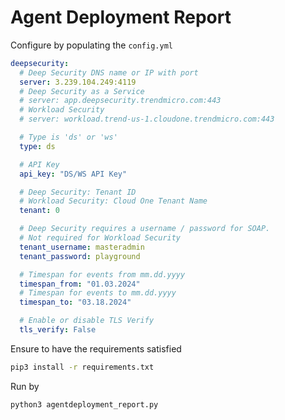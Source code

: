 # Agent Deployment Report

Configure by populating the `config.yml`

```yaml
deepsecurity:
  # Deep Security DNS name or IP with port
  server: 3.239.104.249:4119
  # Deep Security as a Service
  # server: app.deepsecurity.trendmicro.com:443
  # Workload Security
  # server: workload.trend-us-1.cloudone.trendmicro.com:443

  # Type is 'ds' or 'ws'
  type: ds

  # API Key
  api_key: "DS/WS API Key"

  # Deep Security: Tenant ID
  # Workload Security: Cloud One Tenant Name
  tenant: 0

  # Deep Security requires a username / password for SOAP.
  # Not required for Workload Security
  tenant_username: masteradmin
  tenant_password: playground

  # Timespan for events from mm.dd.yyyy
  timespan_from: "01.03.2024"
  # Timespan for events to mm.dd.yyyy
  timespan_to: "03.18.2024"

  # Enable or disable TLS Verify
  tls_verify: False
```

Ensure to have the requirements satisfied

```sh
pip3 install -r requirements.txt
```

Run by

```sh
python3 agentdeployment_report.py
```
